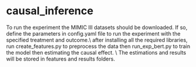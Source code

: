 # causal_inference

To run the experiment the MIMIC III datasets should be downloaded. If so, define the parameters in config.yaml file to run the experiment with the specified treatment and outcome.\\
after installing all the required libraries, run create_features.py to preprocess the data then run_exp_bert.py to train the model then estimating the causal effect. \\
The estimations and results will be stored in features and results folders. 
